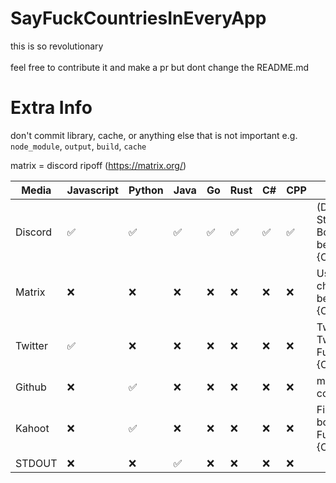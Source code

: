 # SayFuckCountriesInEveryApp

this is so revolutionary\
\
feel free to contribute it and make a pr but dont change the README.md

# Extra Info

don't commit library, cache, or anything else that is not important e.g. `node_module`, `output`, `build`, `cache`

matrix = discord ripoff (https://matrix.org/)

| Media   | Javascript         | Python             | Java               | Go                 | Rust               | C#                 | CPP                | Note                                                             |
|---------|--------------------|--------------------|--------------------|--------------------|--------------------|--------------------|--------------------|------------------------------------------------------------------|
| Discord | :white_check_mark: | :white_check_mark: | :white_check_mark: | :white_check_mark: | :white_check_mark: | :white_check_mark: | :white_check_mark: | (Discord User Status/Discord Bot) changes between Fuck {Country} |
| Matrix  | :x:                | :x:                | :x:                | :x:                | :x:                | :x:                | :x:                | User Status changes between Fuck {Country}                       |
| Twitter | :white_check_mark: | :x:                | :x:                | :x:                | :x:                | :x:                | :x:                | Twitter Post Tweet about Fuck {Country}                          |
| Github  | :x:                | :white_check_mark: | :x:                | :x:                | :x:                | :x:                | :x:                | markdown file content                                            |
| Kahoot  | :x:                | :white_check_mark: | :x:                | :x:                | :x:                | :x:                | :x:                | Fill server with bots named Fuck {Country}                       |
| STDOUT  | :x:                | :x:                | :white_check_mark: | :x:                | :x:                | :x:                | :x:                |                                                                  |
